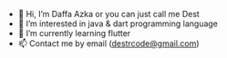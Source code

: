 - 👋 Hi, I’m Daffa Azka or you can just call me Dest
- 👀 I’m interested in java & dart programming language
- 🌱 I’m currently learning flutter
- 📫 Contact me by email (destrcode@gmail.com)

<!---
Destrivers/Destrivers is a ✨ special ✨ repository because its `README.md` (this file) appears on your GitHub profile.
You can click the Preview link to take a look at your changes.
--->
